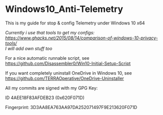 # Windows10_Anti-Telemetry

This is my guide for stop & config Telemetry under Windows 10 x64  

*Currently i use that tools to get my configs: https://www.ghacks.net/2015/08/14/comparison-of-windows-10-privacy-tools/  
I will add own stuff too*

For a nice automatic runnable script, see https://github.com/Disassembler0/Win10-Initial-Setup-Script

If you want completely uninstall OneDrive in Windows 10, see https://github.com/TERRAOperative/OneDrive-Uninstaller


All my commits are signed with my GPG Key:

ID 4AEE18F83AFDEB23 (0x620F071D)

Fingerprint: 3D3AA8EA763AA97DA252071497F9E213620F071D
